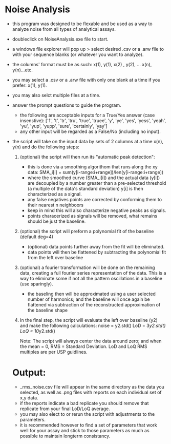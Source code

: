 # Noise Analysis
* this program was designed to be flexable and be used as a way to analyze noise from all types of analytical assays.
* doubleclick on NoiseAnalysis.exe file to start.
* a windows file explorer will pop up > select desired .csv or a .arw file to with your sequence blanks (or whatever you want to analyze).
* the columns' format must be as such: x(1), y(1), x(2) , y(2), ... x(n), y(n)...etc.
* you may select a .csv or a .arw file with only one blank at a time if you prefer: x(1), y(1).
* you may also selct multiple files at a time.
* answer the prompt questions to guide the program.
    - the following are acceptable inputs for a True/Yes answer (case insenstive):
            ['1', 't', 'tr', 'tru', 'true', 'truee', 'y', 'ye', 'yes', 'yess', 'yeah', 'yu', 'yup', 'yupp', 'sure', 'certainly', 'yay']
    - any other input will be regarded as a False/No (including no input).
* the script will take on the input data by sets of 2 columns at a time x(n), y(n) and do the following steps:
    <!-- 1. (removed) if the number of data points is lower the 25,000 the script will over sample the data via interpolation till that is no longer the case.
        * this is to establish some consistancy in the number of data points -->
    1. (optional) the script will then run its "automatic peak detection":
        * this is done via a smoothing algorithom that runs along the xy data: 
            SMA_i[i] = sum(y[i-range:i+range])/len(y[i-range:i+range])
        * where the smoothed curve (SMA_i[i]) and the actual data (y[i]) are decoupled by a number greater than a pre-selected threshold (a multiple of the data's standard deviation) y[i] is then characterized as a signal.
        * any false negatives points are corrected by conforming them to their nearest n neighboors
        * keep in mind this will also characterize negative peaks as signals.
        * points characerized as signals will be removed, what remains should be just the baseline.
    2. (optional) the script will preform a polynomial fit of the baseline (default deg=4)
        * (optional) data points further away from the fit will be eliminated.
        * data points will then be flattened by subtracting the polynomial fit from the left over baseline
    3. (optional) a fourier transformation will be done on the remaining data, creating a full fourier series representation of the data. This is a way to eliminate some if not all the pattern oscillations in a baseline (use sparingly).
        * the baseling then will be approximated using a user selected number of harmonics; and the baseline will once again be flattened via subtraction of the reconstructed approximation of the baseline shape
    4. In the final step, the script will evaluate the left over baseline (y2) and make the following calculations:
        noise = y2.std()
        LoD = 3*y2.std()
        LoQ = 10*y2.std()

        Note: The script will always center the data around zero; and when the mean = 0, RMS = Standard Deviation.
              LoD and LoQ RMS multiples are per USP guidlines.

    # Output:
    - _rms_noise.csv file will appear in the same directory as the data you selected, as well as .png files with reports on each individual set of x,y data.
    - if the reports indicate a bad replicate you should remove that replicate from your final LoD/LoQ average.
    - you may also elect to or rerun the script with adjustments to the parameters.
    - it is recommended however to find a set of parameters that work well for your assay and stick to those parameters as much as possible to maintain longterm consistancy.
